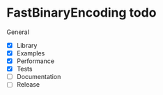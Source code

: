 # FastBinaryEncoding todo

General
- [x] Library
- [x] Examples
- [x] Performance
- [x] Tests
- [ ] Documentation
- [ ] Release
